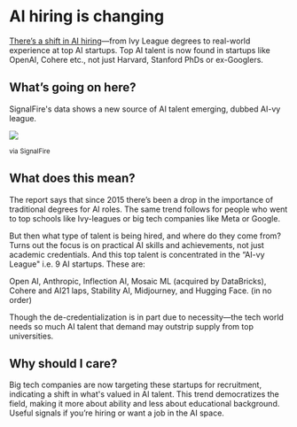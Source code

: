 # AI hiring is changing

[There’s a shift in AI hiring](https://www.signalfire.com/blog/ai-vy-league?utm_source=bensbites\&utm_medium=referral\&utm_campaign=ai-hiring-is-changing)—from Ivy League degrees to real-world experience at top AI startups. Top AI talent is now found in startups like OpenAI, Cohere etc., not just Harvard, Stanford PhDs or ex-Googlers.

## What’s going on here?

SignalFire's data shows a new source of AI talent emerging, dubbed AI-vy league.

![](https://media.beehiiv.com/cdn-cgi/image/fit=scale-down,format=auto,onerror=redirect,quality=80/uploads/asset/file/fffd938f-9c43-498c-9a0e-acd8774f2e4d/image.png?t=1707128216)

<small>via SignalFire</small>

## What does this mean?

The report says that since 2015 there’s been a drop in the importance of traditional degrees for AI roles. The same trend follows for people who went to top schools like Ivy-leagues or big tech companies like Meta or Google.

But then what type of talent is being hired, and where do they come from? Turns out the focus is on practical AI skills and achievements, not just academic credentials. And this top talent is concentrated in the “AI-vy League" i.e. 9 AI startups. These are:

Open AI, Anthropic, Inflection AI, Mosaic ML (acquired by DataBricks), Cohere and AI21 laps, Stability AI, Midjourney, and Hugging Face. (in no order)

Though the de-credentialization is in part due to necessity—the tech world needs so much AI talent that demand may outstrip supply from top universities.

## Why should I care?

Big tech companies are now targeting these startups for recruitment, indicating a shift in what's valued in AI talent. This trend democratizes the field, making it more about ability and less about educational background. Useful signals if you’re hiring or want a job in the AI space.
